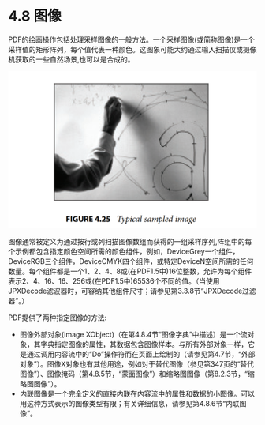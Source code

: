 # 4.8 图像

PDF的绘画操作包括处理采样图像的一般方法。一个采样图像(或简称图像)是一个采样值的矩形阵列，每个值代表一种颜色。这图象可能大约通过输入扫描仪或摄像机获取的一些自然场景,也可以是合成的。

![](<../../.gitbook/assets/image (5).png>)

图像通常被定义为通过按行或列扫描图像数组而获得的一组采样序列,阵组中的每个示例都包含指定颜色空间所需的颜色组件，例如，DeviceGrey一个组件，DeviceRGB三个组件，DeviceCMYK四个组件，或特定DeviceN空间所需的任何数量。每个组件都是一个1、2、4、8或(在PDF1.5中)16位整数，允许为每个组件表示2、4、16、16、256或(在PDF1.5中)65536个不同的值。（当使用JPXDecode滤波器时，可容纳其他组件尺寸；请参见第3.3.8节“JPXDecode过滤器”。）

PDF提供了两种指定图像的方法:

* 图像外部对象(Image XObject)（在第4.8.4节“图像字典”中描述）是一个流对象，其字典指定图像的属性，其数据包含图像样本。与所有外部对象一样，它是通过调用内容流中的“Do”操作符而在页面上绘制的（请参见第4.7节，“外部对象”）。图像X对象也有其他用途，例如对于替代图像（参见第347页的“替代图像”）、图像掩码（第4.8.5节，“蒙面图像”）和缩略图图像（第8.2.3节，“缩略图图像”）。
* 内联图像是一个完全定义的直接内联在内容流中的属性和数据的小图像。可以用这种方式表示的图像类型有限；有关详细信息，请参见第4.8.6节“内联图像”。
